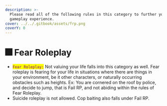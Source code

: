 ```yaml
---
description: >-
  Please read all of the following rules in this category to further your
  gameplay experience.
cover: ../../.gitbook/assets/frp.png
coverY: 0
---
```


# 🎆 Fear Roleplay



* <mark style="color:purple;">`Fear Roleplay:`</mark> Not valuing your life falls into this category as well. Fear roleplay is fearing for your life in situations where there are things in your environment, be it other characters, or naturally occurring obstacles such as heights. Ex: You are cornered on the roof by police, and decide to jump, that is Fail RP, and not abiding within the rules of Fear Roleplay.
* Suicide roleplay is not allowed. Cop baiting also falls under Fail RP.
